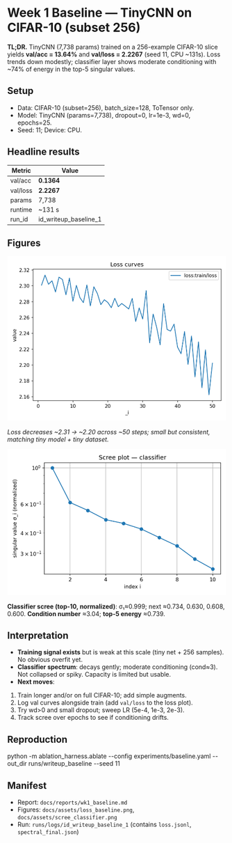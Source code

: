 # Week 1 Baseline — TinyCNN on CIFAR-10 (subset 256)


**TL;DR.** TinyCNN (7,738 params) trained on a 256-example CIFAR-10 slice yields **val/acc = 13.64%** and **val/loss = 2.2267** (seed 11, CPU ~131s). Loss trends down modestly; classifier layer shows moderate conditioning with ~74% of energy in the top-5 singular values.


## Setup

- Data: CIFAR-10 (subset=256), batch_size=128, ToTensor only.
- Model: TinyCNN (params=7,738), dropout=0, lr=1e-3, wd=0, epochs=25.
- Seed: 11; Device: CPU.


## Headline results
| Metric      | Value     |
|-------------|-----------|
| val/acc     | **0.1364** |
| val/loss    | **2.2267** |
| params      | 7,738     |
| runtime     | ~131 s    |
| run_id      | id_writeup_baseline_1 |


## Figures
![Loss](../assets/loss.png)

*Loss decreases ~2.31 → ~2.20 across ~50 steps; small but consistent, matching tiny model + tiny dataset.*

![Scree — classifier](../assets/scree_classifier.png)


**Classifier scree (top-10, normalized)**: σ₁≈0.999; next ≈0.734, 0.630, 0.608, 0.600.
**Condition number** ≈3.04; **top-5 energy** ≈0.739.


## Interpretation
- **Training signal exists** but is weak at this scale (tiny net + 256 samples). No obvious overfit yet.
- **Classifier spectrum**: decays gently; moderate conditioning (cond≈3). Not collapsed or spiky. Capacity is limited but usable.
- **Next moves**:
1) Train longer and/or on full CIFAR-10; add simple augments.
2) Log val curves alongside train (add `val/loss` to the loss plot).
3) Try wd>0 and small dropout; sweep LR (5e-4, 1e-3, 2e-3).
4) Track scree over epochs to see if conditioning drifts.

## Reproduction
python -m ablation_harness.ablate
--config experiments/baseline.yaml
--out_dir runs/writeup_baseline
--seed 11

## Manifest
- Report: `docs/reports/wk1_baseline.md`
- Figures: `docs/assets/loss_baseline.png`, `docs/assets/scree_classifier.png`
- Run: `runs/logs/id_writeup_baseline_1` (contains `loss.jsonl`, `spectral_final.json`)
